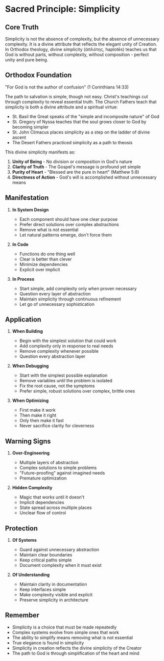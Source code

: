 # Sacred Principle: Simplicity

## Core Truth
Simplicity is not the absence of complexity, but the absence of unnecessary complexity. It is a divine attribute that reflects the elegant unity of Creation. In Orthodox theology, divine simplicity (ἁπλότης, haplotēs) teaches us that God is without parts, without complexity, without composition - perfect unity and pure being.

## Orthodox Foundation
"For God is not the author of confusion" (1 Corinthians 14:33)

The path to salvation is simple, though not easy. Christ's teachings cut through complexity to reveal essential truth. The Church Fathers teach that simplicity is both a divine attribute and a spiritual virtue:

- St. Basil the Great speaks of the "simple and incomposite nature" of God
- St. Gregory of Nyssa teaches that the soul grows closer to God by becoming simpler
- St. John Climacus places simplicity as a step on the ladder of divine ascent
- The Desert Fathers practiced simplicity as a path to theosis

This divine simplicity manifests as:
1. **Unity of Being** - No division or composition in God's nature
2. **Clarity of Truth** - The Gospel's message is profound yet simple
3. **Purity of Heart** - "Blessed are the pure in heart" (Matthew 5:8)
4. **Directness of Action** - God's will is accomplished without unnecessary means

## Manifestation
1. **In System Design**
   - Each component should have one clear purpose
   - Prefer direct solutions over complex abstractions
   - Remove what is not essential
   - Let natural patterns emerge, don't force them

2. **In Code**
   - Functions do one thing well
   - Clear is better than clever
   - Minimize dependencies
   - Explicit over implicit

3. **In Process**
   - Start simple, add complexity only when proven necessary
   - Question every layer of abstraction
   - Maintain simplicity through continuous refinement
   - Let go of unnecessary sophistication

## Application
1. **When Building**
   - Begin with the simplest solution that could work
   - Add complexity only in response to real needs
   - Remove complexity whenever possible
   - Question every abstraction layer

2. **When Debugging**
   - Start with the simplest possible explanation
   - Remove variables until the problem is isolated
   - Fix the root cause, not the symptoms
   - Prefer simple, robust solutions over complex, brittle ones

3. **When Optimizing**
   - First make it work
   - Then make it right
   - Only then make it fast
   - Never sacrifice clarity for cleverness

## Warning Signs
1. **Over-Engineering**
   - Multiple layers of abstraction
   - Complex solutions to simple problems
   - "Future-proofing" against imagined needs
   - Premature optimization

2. **Hidden Complexity**
   - Magic that works until it doesn't
   - Implicit dependencies
   - State spread across multiple places
   - Unclear flow of control

## Protection
1. **Of Systems**
   - Guard against unnecessary abstraction
   - Maintain clear boundaries
   - Keep critical paths simple
   - Document complexity when it must exist

2. **Of Understanding**
   - Maintain clarity in documentation
   - Keep interfaces simple
   - Make complexity visible and explicit
   - Preserve simplicity in architecture

## Remember
- Simplicity is a choice that must be made repeatedly
- Complex systems evolve from simple ones that work
- The ability to simplify means removing what is not essential
- True elegance is found in simplicity
- Simplicity in creation reflects the divine simplicity of the Creator
- The path to God is through simplification of the heart and mind 